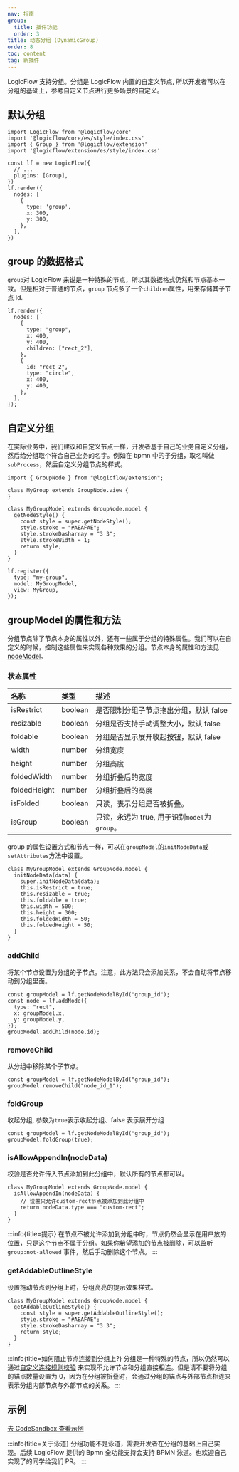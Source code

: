 ```yaml
---
nav: 指南
group:
  title: 插件功能
  order: 3
title: 动态分组 (DynamicGroup)
order: 8
toc: content
tag: 新插件
---
```


LogicFlow 支持分组。分组是 LogicFlow 内置的自定义节点, 所以开发者可以在分组的基础上，参考自定义节点进行更多场景的自定义。

## 默认分组

```tsx | pure
import LogicFlow from '@logicflow/core'
import '@logicflow/core/es/style/index.css'
import { Group } from '@logicflow/extension'
import '@logicflow/extension/es/style/index.css'

const lf = new LogicFlow({
  // ...
  plugins: [Group],
})
lf.render({
  nodes: [
    {
      type: 'group',
      x: 300,
      y: 300,
    },
  ],
})
```

## group 的数据格式

`group`对 LogicFlow
来说是一种特殊的节点，所以其数据格式仍然和节点基本一致。但是相对于普通的节点，`group`
节点多了一个`children`属性，用来存储其子节点 Id.

```tsx | pure
lf.render({
  nodes: [
    {
      type: "group",
      x: 400,
      y: 400,
      children: ["rect_2"],
    },
    {
      id: "rect_2",
      type: "circle",
      x: 400,
      y: 400,
    },
  ],
});
```

## 自定义分组

在实际业务中，我们建议和自定义节点一样，开发者基于自己的业务自定义分组，然后给分组取个符合自己业务的名字。例如在
bpmn 中的子分组，取名叫做`subProcess`，然后自定义分组节点的样式。

```tsx | pure
import { GroupNode } from "@logicflow/extension";

class MyGroup extends GroupNode.view {
}

class MyGroupModel extends GroupNode.model {
  getNodeStyle() {
    const style = super.getNodeStyle();
    style.stroke = "#AEAFAE";
    style.strokeDasharray = "3 3";
    style.strokeWidth = 1;
    return style;
  }
}

lf.register({
  type: "my-group",
  model: MyGroupModel,
  view: MyGroup,
});
```

## groupModel 的属性和方法

分组节点除了节点本身的属性以外，还有一些属于分组的特殊属性。我们可以在自定义的时候，控制这些属性来实现各种效果的分组。节点本身的属性和方法见[nodeModel](../../api/nodeModel.zh.md)。

### 状态属性

| 名称           | 类型      | 描述                                |
|:-------------|:--------|:----------------------------------|
| isRestrict   | boolean | 是否限制分组子节点拖出分组，默认 false            |
| resizable    | boolean | 分组是否支持手动调整大小，默认 false             |
| foldable     | boolean | 分组是否显示展开收起按钮，默认 false             |
| width        | number  | 分组宽度                              |
| height       | number  | 分组高度                              |
| foldedWidth  | number  | 分组折叠后的宽度                          |
| foldedHeight | number  | 分组折叠后的高度                          |
| isFolded     | boolean | 只读，表示分组是否被折叠。                     |
| isGroup      | boolean | 只读，永远为 true, 用于识别`model`为`group`。 |

group 的属性设置方式和节点一样，可以在`groupModel`的`initNodeData`或`setAttributes`方法中设置。

```tsx | pure
class MyGroupModel extends GroupNode.model {
  initNodeData(data) {
    super.initNodeData(data);
    this.isRestrict = true;
    this.resizable = true;
    this.foldable = true;
    this.width = 500;
    this.height = 300;
    this.foldedWidth = 50;
    this.foldedHeight = 50;
  }
}
```

### addChild

将某个节点设置为分组的子节点。注意，此方法只会添加关系，不会自动将节点移动到分组里面。

```tsx | pure
const groupModel = lf.getNodeModelById("group_id");
const node = lf.addNode({
  type: "rect",
  x: groupModel.x,
  y: groupModel.y,
});
groupModel.addChild(node.id);
```

### removeChild

从分组中移除某个子节点。

```tsx | pure
const groupModel = lf.getNodeModelById("group_id");
groupModel.removeChild("node_id_1");
```

### foldGroup

收起分组, 参数为`true`表示收起分组、false 表示展开分组

```tsx | pure
const groupModel = lf.getNodeModelById("group_id");
groupModel.foldGroup(true);
```

### isAllowAppendIn(nodeData)

校验是否允许传入节点添加到此分组中，默认所有的节点都可以。

```tsx | pure
class MyGroupModel extends GroupNode.model {
  isAllowAppendIn(nodeData) {
    // 设置只允许custom-rect节点被添加到此分组中
    return nodeData.type === "custom-rect";
  }
}
```

:::info{title=提示}
在节点不被允许添加到分组中时，节点仍然会显示在用户放的位置，只是这个节点不属于分组。如果你希望添加的节点被删除，可以监听`group:not-allowed`
事件，然后手动删除这个节点。
:::

### getAddableOutlineStyle

设置拖动节点到分组上时，分组高亮的提示效果样式。

```tsx | pure
class MyGroupModel extends GroupNode.model {
  getAddableOutlineStyle() {
    const style = super.getAddableOutlineStyle();
    style.stroke = "#AEAFAE";
    style.strokeDasharray = "3 3";
    return style;
  }
}
```

:::info{title=如何阻止节点连接到分组上?}
分组是一种特殊的节点，所以仍然可以通过[自定义连接规则校验](../advanced/node.zh.md#连接规则)
来实现不允许节点和分组直接相连。但是请不要将分组的锚点数量设置为
0，因为在分组被折叠时，会通过分组的锚点与外部节点相连来表示分组内部节点与外部节点的关系。
:::

## 示例

<a href="https://codesandbox.io/embed/bold-moore-vgvpf?fontsize=14&hidenavigation=1&theme=dark&view=preview" target="_blank"> 去 CodeSandbox 查看示例</a>

:::info{title=关于泳道}
分组功能不是泳道，需要开发者在分组的基础上自己实现。后续 LogicFlow 提供的 Bpmn 全功能支持会支持 BPMN
泳道。也欢迎自己实现了的同学给我们 PR。
:::
